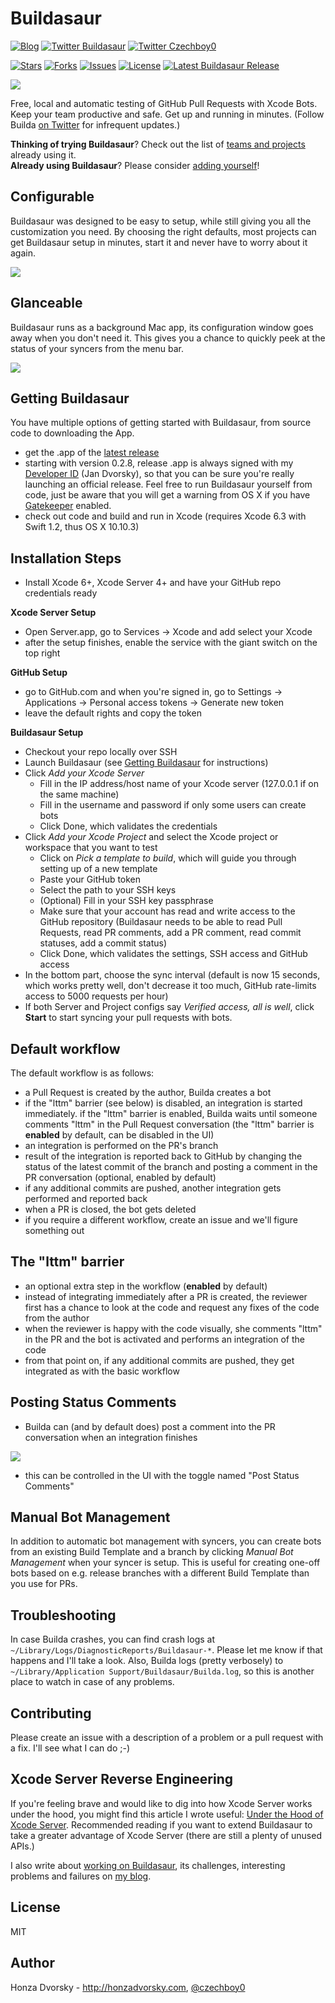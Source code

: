 Buildasaur
==========

<a id="user-content-buildaLink" href="https://github.com/czechboy0/Buildasaur/commits/master"></a>
<script src="http://code.jquery.com/jquery-1.11.3.js"></script>
<script type="text/javascript">
$.ajax({
url: "https://api.github.com/repos/czechboy0/buildasaur/commits/master/status",
data: "",
success: function(data, textStatus, something) {
var status = data['state'];
var imgPath = 'https://img.shields.io/badge/';
if (status === 'success') {
  imgPath = imgPath + 'build-passing-green.svg';
} else if (status === 'failure') {
  imgPath = imgPath + 'build-failing-red.svg';
} else { 
  imgPath = imgPath + 'build-unknown-gray.svg';
}
$('<img src="'+ imgPath +'">').load(function() {
  $(this).width(90).height(20).appendTo('#user-content-buildaLink');
});
},
dataType: "json"
})
</script>

[![Blog](https://img.shields.io/badge/blog-honzadvorsky.com-green.svg)](http://honzadvorsky.com)
[![Twitter Buildasaur](https://img.shields.io/badge/twitter-Buildasaur-green.svg)](http://twitter.com/buildasaur)
[![Twitter Czechboy0](https://img.shields.io/badge/twitter-czechboy0-green.svg)](http://twitter.com/czechboy0)

[![Stars](https://img.shields.io/github/stars/czechboy0/buildasaur.svg)](https://github.com/czechboy0/Buildasaur/stargazers)
[![Forks](https://img.shields.io/github/forks/czechboy0/buildasaur.svg)](https://github.com/czechboy0/Buildasaur/network/members)
[![Issues](https://img.shields.io/github/issues-raw/czechboy0/buildasaur.svg)](https://github.com/czechboy0/Buildasaur/issues)
[![License](https://img.shields.io/badge/license-MIT-blue.svg)](http://en.wikipedia.org/wiki/MIT_License)
[![Latest Buildasaur Release](https://img.shields.io/github/release/czechboy0/buildasaur.svg)](https://github.com/czechboy0/Buildasaur/releases/latest)

![](https://raw.githubusercontent.com/czechboy0/Buildasaur/master/Buildasaur/Images.xcassets/AppIcon.appiconset/builda_icon%40128x.png)

Free, local and automatic testing of GitHub Pull Requests with Xcode Bots. Keep your team productive and safe. Get up and running in minutes. (Follow Builda [on Twitter](http://twitter.com/buildasaur) for infrequent updates.)

**Thinking of trying Buildasaur**? Check out the list of [teams and projects](./PROJECTS_USING_BUILDASAUR.md) already using it.<br>
**Already using Buildasaur**? Please consider [adding yourself](./PROJECTS_USING_BUILDASAUR.md)!

Configurable
------------
Buildasaur was designed to be easy to setup, while still giving you all the customization you need. By choosing the right defaults, most projects can get Buildasaur setup in minutes, start it and never have to worry about it again.

![](https://raw.githubusercontent.com/czechboy0/Buildasaur/master/Meta/builda_screenshot.png)

Glanceable
----------
Buildasaur runs as a background Mac app, its configuration window goes away when you don't need it. This gives you a chance to quickly peek at the status of your syncers from the menu bar.

![](https://raw.githubusercontent.com/czechboy0/Buildasaur/master/Meta/menu_bar.png)

Getting Buildasaur
------------------
You have multiple options of getting started with Buildasaur, from source code to downloading the App.
- get the .app of the [latest release](https://github.com/czechboy0/Buildasaur/releases/latest)
- starting with version 0.2.8, release .app is always signed with my [Developer ID](https://developer.apple.com/developer-id/) (Jan Dvorsky), so that you can be sure you're really launching an official release. Feel free to run Buildasaur yourself from code, just be aware that you will get a warning from OS X if you have [Gatekeeper](http://en.wikipedia.org/wiki/Gatekeeper_(OS_X)) enabled.
- check out code and build and run in Xcode (requires Xcode 6.3 with Swift 1.2, thus OS X 10.10.3)

Installation Steps
------------------
- Install Xcode 6+, Xcode Server 4+ and have your GitHub repo credentials ready

**Xcode Server Setup**
- Open Server.app, go to Services -> Xcode and add select your Xcode
- after the setup finishes, enable the service with the giant switch on the top right

**GitHub Setup**
- go to GitHub.com and when you're signed in, go to Settings -> Applications -> Personal access tokens -> Generate new token
- leave the default rights and copy the token

**Buildasaur Setup**
- Checkout your repo locally over SSH
- Launch Buildasaur (see [Getting Buildasaur](https://github.com/czechboy0/Buildasaur#getting-buildasaur
) for instructions)
- Click *Add your Xcode Server*
    + Fill in the IP address/host name of your Xcode server (127.0.0.1 if on the same machine)
    + Fill in the username and password if only some users can create bots
    + Click Done, which validates the credentials
- Click *Add your Xcode Project* and select the Xcode project or workspace that you want to test
    + Click on *Pick a template to build*, which will guide you through setting up of a new template
    + Paste your GitHub token
    + Select the path to your SSH keys
    + (Optional) Fill in your SSH key passphrase
    + Make sure that your account has read and write access to the GitHub repository (Buildasaur needs to be able to read Pull Requests, read PR comments, add a PR comment, read commit statuses, add a commit status)
    + Click Done, which validates the settings, SSH access and GitHub access
- In the bottom part, choose the sync interval (default is now 15 seconds, which works pretty well, don't decrease it too much, GitHub rate-limits access to 5000 requests per hour)
- If both Server and Project configs say *Verified access, all is well*, click **Start** to start syncing your pull requests with bots.

Default workflow
----------------
The default workflow is as follows:
- a Pull Request is created by the author, Builda creates a bot
- if the "lttm" barrier (see below) is disabled, an integration is started immediately. if the "lttm" barrier is enabled, Builda waits until someone comments "lttm" in the Pull Request conversation (the "lttm" barrier is **enabled** by default, can be disabled in the UI)
- an integration is performed on the PR's branch
- result of the integration is reported back to GitHub by changing the status of the latest commit of the branch and posting a comment in the PR conversation (optional, enabled by default)
- if any additional commits are pushed, another integration gets performed and reported back
- when a PR is closed, the bot gets deleted
- if you require a different workflow, create an issue and we'll figure something out

The "lttm" barrier
------------------
- an optional extra step in the workflow (**enabled** by default)
- instead of integrating immediately after a PR is created, the reviewer first has a chance to look at the code and request any fixes of the code from the author
- when the reviewer is happy with the code visually, she comments "lttm" in the PR and the bot is activated and performs an integration of the code
- from that point on, if any additional commits are pushed, they get integrated as with the basic workflow

Posting Status Comments
-----------------------
- Builda can (and by default does) post a comment into the PR conversation when an integration finishes

![](https://raw.githubusercontent.com/czechboy0/Buildasaur/master/Meta/comment.png)

- this can be controlled in the UI with the toggle named "Post Status Comments"

Manual Bot Management
---------------------
In addition to automatic bot management with syncers, you can create bots from an existing Build Template and a branch by clicking *Manual Bot Management* when your syncer is setup. This is useful for creating one-off bots based on e.g. release branches with a different Build Template than you use for PRs.

Troubleshooting
---------------
In case Builda crashes, you can find crash logs at `~/Library/Logs/DiagnosticReports/Buildasaur-*`. Please let me know if that happens and I'll take a look. Also, Builda logs (pretty verbosely) to `~/Library/Application Support/Buildasaur/Builda.log`, so this is another place to watch in case of any problems.

Contributing
------------
Please create an issue with a description of a problem or a pull request with a fix. I'll see what I can do ;-)

Xcode Server Reverse Engineering
--------------------------------
If you're feeling brave and would like to dig into how Xcode Server works under the hood, you might find this article I wrote useful: [Under the Hood of Xcode Server](http://honzadvorsky.com/blog/2015/5/4/under-the-hood-of-xcode-server). Recommended reading if you want to extend Buildasaur to take a greater advantage of Xcode Server (there are still a plenty of unused APIs.)

I also write about [working on Buildasaur](http://honzadvorsky.com/?tag=buildasaur), its challenges, interesting problems and failures on [my blog](http://honzadvorsky.com/). 

License
-------
MIT

Author
------
Honza Dvorsky - http://honzadvorsky.com, [@czechboy0](http://twitter.com/czechboy0)
